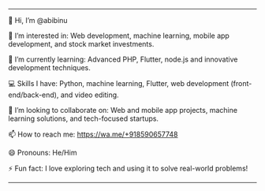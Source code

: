 
---

👋 Hi, I’m @abibinu

👀 I’m interested in: Web development, machine learning, mobile app development, and stock market investments.

🌱 I’m currently learning: Advanced PHP, Flutter, node.js and innovative development techniques.

💻 Skills I have: Python, machine learning, Flutter, web development (front-end/back-end), and video editing.

💞️ I’m looking to collaborate on: Web and mobile app projects, machine learning solutions, and tech-focused startups.

📫 How to reach me: https://wa.me/+918590657748

😄 Pronouns: He/Him

⚡ Fun fact: I love exploring tech and using it to solve real-world problems!



---


